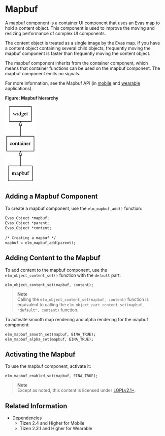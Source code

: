 # Mapbuf

A mapbuf component is a container UI component that uses an Evas map to hold a content object. This component is used to improve the moving and resizing performance of complex UI components.

The content object is treated as a single image by the Evas map. If you have a content object containing several child objects, frequently moving the mapbuf component is faster than frequently moving the content object.

The mapbuf component inherits from the container component, which means that container functions can be used on the mapbuf component. The mapbuf component emits no signals.

For more information, see the Mapbuf API (in [mobile](../../../api/mobile/latest/group__Elm__Mapbuf.html) and [wearable](../../../api/wearable/latest/group__Elm__Mapbuf.html) applications).

**Figure: Mapbuf hierarchy**

![Mapbuf hierarchy](./media/mapbuf_tree.png)

## Adding a Mapbuf Component

To create a mapbuf component, use the `elm_mapbuf_add()` function:

```
Evas_Object *mapbuf;
Evas_Object *parent;
Evas_Object *content;

/* Creating a mapbuf */
mapbuf = elm_mapbuf_add(parent);
```

## Adding Content to the Mapbuf

To add content to the mapbuf component, use the `elm_object_content_set()` function with the `default` part:

```
elm_object_content_set(mapbuf, content);
```

> **Note**  
> Calling the `elm_object_content_set(mapbuf, content)` function is equivalent to calling the `elm_object_part_content_set(mapbuf, "default", content)` function.

To activate smooth map rendering and alpha rendering for the mapbuf component:

```
elm_mapbuf_smooth_set(mapbuf, EINA_TRUE);
elm_mapbuf_alpha_set(mapbuf, EINA_TRUE);
```

## Activating the Mapbuf

To use the mapbuf component, activate it:

```
elm_mapbuf_enabled_set(mapbuf, EINA_TRUE);
```

> **Note**  
> Except as noted, this content is licensed under [LGPLv2.1+](http://opensource.org/licenses/LGPL-2.1).

## Related Information
- Dependencies
  - Tizen 2.4 and Higher for Mobile
  - Tizen 2.3.1 and Higher for Wearable
